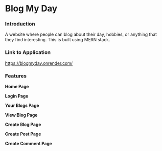 # Blog My Day


### Introduction
A website where people can blog about their day, hobbies, or anything that they find interesting. This is built using MERN stack.


### Link to Application
https://blogmyday.onrender.com/


### Features
__Home Page__ 

__Login Page__ 

__Your Blogs Page__ 

__View Blog Page__ 

__Create Blog Page__ 

__Create Post Page__ 

__Create Comment Page__ 
